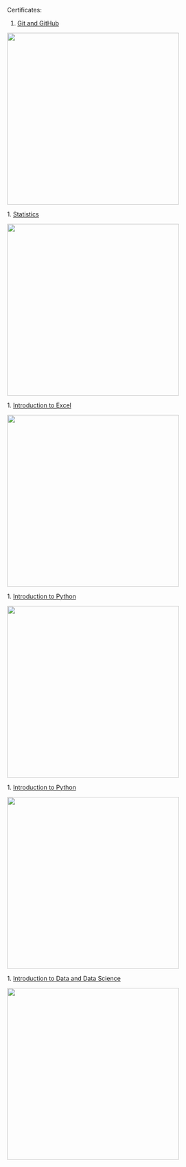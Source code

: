 Certificates:
1. <a href="https://learn.365datascience.com/c/239ad1bbf1/">Git and GitHub</a>
  <p>
    <img src="https://user-images.githubusercontent.com/72426535/150303759-371a95c0-87f0-4277-9079-dc8cbab85393.jpg" height=400>
  </p>
1. <a href ="https://learn.365datascience.com/c/22ad4a34ad/">Statistics</a>
 <p>
    <img src="https://user-images.githubusercontent.com/72426535/150305261-ff3b894a-aeb8-4ae4-85c6-42fc4c9e84f0.jpg" height=400>
  </p>
1. <a href ="https://learn.365datascience.com/c/6ff0366fa8/">Introduction to Excel</a>
 <p>
    <img src="https://user-images.githubusercontent.com/72426535/150305807-bfcdea39-5a52-4e0b-8ddd-038d1df637cd.jpg" height=400>
  </p>
1. <a href ="https://learn.365datascience.com/c/afe5cc636c/">Introduction to Python</a>
 <p>
    <img src="https://user-images.githubusercontent.com/72426535/150306306-c2ca77e0-c53b-4720-ab20-6c511c96382c.jpg" height=400>
  </p>
1. <a href ="https://learn.365datascience.com/c/996be08b22/">Introduction to Python</a>
 <p>
    <img src="https://user-images.githubusercontent.com/72426535/150306576-4d459ad1-583b-42b0-b8e0-8fa8848d2ef6.jpg" height=400>
  </p>
1. <a href ="https://learn.365datascience.com/c/8a3ba5ab83/">Introduction to Data and Data Science</a>
 <p>
    <img src="https://user-images.githubusercontent.com/72426535/150307253-a815c0e4-0e4c-4807-872b-87e8affeaccd.jpg" height=400>
  </p>

